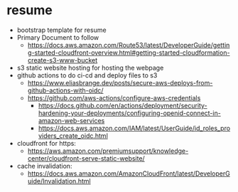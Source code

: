 # resume

- bootstrap template for resume
- Primary Document to follow
  - https://docs.aws.amazon.com/Route53/latest/DeveloperGuide/getting-started-cloudfront-overview.html#getting-started-cloudformation-create-s3-www-bucket
- s3 static website hosting for hosting the webpage
- github actions to do ci-cd and deploy files to s3
  - https://www.eliasbrange.dev/posts/secure-aws-deploys-from-github-actions-with-oidc/
  - https://github.com/aws-actions/configure-aws-credentials
    - https://docs.github.com/en/actions/deployment/security-hardening-your-deployments/configuring-openid-connect-in-amazon-web-services
    - https://docs.aws.amazon.com/IAM/latest/UserGuide/id_roles_providers_create_oidc.html
- cloudfront for https:
  - https://aws.amazon.com/premiumsupport/knowledge-center/cloudfront-serve-static-website/
- cache invalidation: 
  - https://docs.aws.amazon.com/AmazonCloudFront/latest/DeveloperGuide/Invalidation.html


